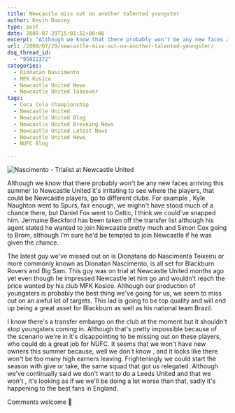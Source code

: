 ```yaml
---
title: Newcastle miss out on another talented youngster
author: Kevin Doocey
type: post
date: 2009-07-29T15:01:52+00:00
excerpt: "Although we know that there probably won't be any new faces arriving this summer to Newcastle United it's irritating to see where"
url: /2009/07/29/newcastle-miss-out-on-another-talented-youngster/
dsq_thread_id:
  - "95022372"
categories:
  - Dionatan Nascimento
  - MFK Kosice
  - Newcastle United News
  - Newcastle United Takeover
tags:
  - Coca Cola Championship
  - Newcastle United
  - Newcastle United Blog
  - Newcastle United Breaking News
  - Newcastle United Latest News
  - Newcastle United News
  - NUFC Blog

---
```

![Nascimento - Trialist at Newcastle United](http://4.bp.blogspot.com/_y0awMGNS7VI/Sex9oRicFyI/AAAAAAAAB24/I02A72tdlG8/s320/CAZAT3XNCA5CMYL3CAKY3JBXCA8BND6YCAG22K4NCADHMZQ0CACSQYP4CAF0R0BACAYI4XAPCAEU6MF2CAS0L3MSCAT7HS5DCAHKUASVCA4ZY2CKCA06OP3DCAEUFPDECA1HKCSVCAD7804X.jpg)

Although we know that there probably won't be any new faces arriving this summer to Newcastle United it's irritating to see where the players, that could be Newcastle players, go to different clubs. For example , Kyle Naughton went to Spurs, fair enough, we mighn't have stood much of a chance there, but Daniel Fox went to Celtic, I think we could've snapped him. Jermaine Beckford has been taken off the transfer list although his agent stated he wanted to join Newcastle pretty much and Simon Cox going to Brom, although I'm sure he'd be tempted to join Newcastle if he was given the chance.

The latest guy we've missed out on is Dionatana do Nascimenta Teixeiru or more commonly known as Dionatan Nascimento, is all set for Blackburn Rovers and Big Sam. This guy was on trial at Newcastle United months ago yet even though he impressed Newcastle let him go and wouldn't reach the price wanted by his club MFK Kosice. Although our production of youngsters is probably the best thing we've going for us, we seem to miss out on an awful lot of targets. This lad is going to be top quality and will end up being a great asset for Blackburn as well as his national team Brazil.

I know there's a transfer embargo on the club at the moment but it shouldn't stop youngsters coming in. Although that's pretty impossible because of the scenario we're in it's disappointing to be missing out on these players, who could do a great job for NUFC. It seems that we won't have new owners this summer because, well we don't know , and it looks like there won't be too many high earners leaving. Frighteningly we could start the season with give or take, the same squad that got us relegated. Although we've continually said we don't want to do a Leeds United and that we won't , it's looking as if we we'll be doing a lot worse than that, sadly it's happening to the best fans in England.

Comments welcome 🙂
